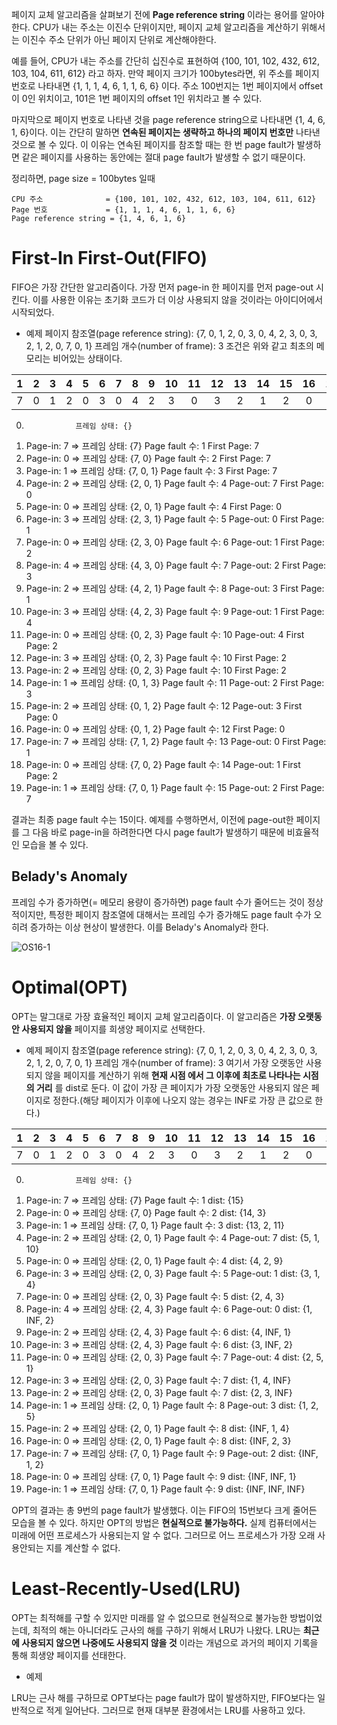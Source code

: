 페이지 교체 알고리즘을 살펴보기 전에 **Page reference string** 이라는 용어를 알아야 한다. CPU가 내는 주소는 이진수 단위이지만, 페이지 교체 알고리즘을 계산하기 위해서는 이진수 주소 단위가 아닌 페이지 단위로 계산해야한다.

예를 들어, CPU가 내는 주소를 간단히 십진수로 표현하여 {100, 101, 102, 432, 612, 103, 104, 611, 612} 라고 하자. 만약 페이지 크기가 100bytes라면, 위 주소를 페이지 번호로 나타내면 {1, 1, 1, 4, 6, 1, 1, 6, 6} 이다. 주소 100번지는 1번 페이지에서 offset이 0인 위치이고, 101은 1번 페이지의 offset 1인 위치라고 볼 수 있다.

마지막으로 페이지 번호로 나타낸 것을 page reference string으로 나타내면 {1, 4, 6, 1, 6}이다. 이는 간단히 말하면 **연속된 페이지는 생략하고 하나의 페이지 번호만** 나타낸 것으로 볼 수 있다. 이 이유는 연속된 페이지를 참조할 때는 한 번 page fault가 발생하면 같은 페이지를 사용하는 동안에는 절대 page fault가 발생할 수 없기 때문이다.

정리하면, page size = 100bytes 일때

```
CPU 주소              = {100, 101, 102, 432, 612, 103, 104, 611, 612}
Page 번호             = {1, 1, 1, 4, 6, 1, 1, 6, 6}
Page reference string = {1, 4, 6, 1, 6}
```

# First-In First-Out(FIFO)
FIFO은 가장 간단한 알고리즘이다. 가장 먼저 page-in 한 페이지를 먼저 page-out 시킨다. 이를 사용한 이유는 초기화 코드가 더 이상 사용되지 않을 것이라는 아이디어에서 시작되었다.

- 예제
페이지 참조열(page reference string): {7, 0, 1, 2, 0, 3, 0, 4, 2, 3, 0, 3, 2, 1, 2, 0, 7, 0, 1}
프레임 개수(number of frame): 3
조건은 위와 같고 최초의 메모리는 비어있는 상태이다.

| 1 | 2 | 3 | 4 | 5 | 6 | 7 | 8 | 9 | 10 | 11 | 12 | 13 | 14 | 15 | 16 | 17 | 18 | 19 |
|:-:|:-:|:-:|:-:|:-:|:-:|:-:|:-:|:-:|:--:|:--:|:--:|:--:|:--:|:--:|:--:|:--:|:--:|:--:|
| 7 | 0 | 1 | 2 | 0 | 3 | 0 | 4 | 2 | 3 | 0 | 3 | 2 | 1 | 2 | 0 | 7 | 0 | 1 |

0.                프레임 상태: {}
1.  Page-in: 7 => 프레임 상태: {7}        Page fault 수: 1                First Page: 7
2.  Page-in: 0 => 프레임 상태: {7, 0}     Page fault 수: 2                First Page: 7
3.  Page-in: 1 => 프레임 상태: {7, 0, 1}  Page fault 수: 3                First Page: 7
4.  Page-in: 2 => 프레임 상태: {2, 0, 1}  Page fault 수: 4   Page-out: 7  First Page: 0
5.  Page-in: 0 => 프레임 상태: {2, 0, 1}  Page fault 수: 4                First Page: 0  
6.  Page-in: 3 => 프레임 상태: {2, 3, 1}  Page fault 수: 5   Page-out: 0  First Page: 1
7.  Page-in: 0 => 프레임 상태: {2, 3, 0}  Page fault 수: 6   Page-out: 1  First Page: 2
8.  Page-in: 4 => 프레임 상태: {4, 3, 0}  Page fault 수: 7   Page-out: 2  First Page: 3
9.  Page-in: 2 => 프레임 상태: {4, 2, 1}  Page fault 수: 8   Page-out: 3  First Page: 1
10. Page-in: 3 => 프레임 상태: {4, 2, 3}  Page fault 수: 9   Page-out: 1  First Page: 4
11. Page-in: 0 => 프레임 상태: {0, 2, 3}  Page fault 수: 10  Page-out: 4  First Page: 2
12. Page-in: 3 => 프레임 상태: {0, 2, 3}  Page fault 수: 10               First Page: 2
13. Page-in: 2 => 프레임 상태: {0, 2, 3}  Page fault 수: 10               First Page: 2
14. Page-in: 1 => 프레임 상태: {0, 1, 3}  Page fault 수: 11  Page-out: 2  First Page: 3
15. Page-in: 2 => 프레임 상태: {0, 1, 2}  Page fault 수: 12  Page-out: 3  First Page: 0
16. Page-in: 0 => 프레임 상태: {0, 1, 2}  Page fault 수: 12               First Page: 0
17. Page-in: 7 => 프레임 상태: {7, 1, 2}  Page fault 수: 13  Page-out: 0  First Page: 1
18. Page-in: 0 => 프레임 상태: {7, 0, 2}  Page fault 수: 14  Page-out: 1  First Page: 2
19. Page-in: 1 => 프레임 상태: {7, 0, 1}  Page fault 수: 15  Page-out: 2  First Page: 7

결과는 최종 page fault 수는 15이다. 예제를 수행하면서, 이전에 page-out한 페이지를 그 다음 바로 page-in을 하려한다면 다시 page fault가 발생하기 때문에 비효율적인 모습을 볼 수 있다.

## Belady's Anomaly
프레임 수가 증가하면(= 메모리 용량이 증가하면) page fault 수가 줄어드는 것이 정상적이지만, 특정한 페이지 참조열에 대해서는 프레임 수가 증가해도 page fault 수가 오히려 증가하는 이상 현상이 발생한다. 이를 Belady's Anomaly라 한다.

![OS16-1](https://user-images.githubusercontent.com/34755287/57186860-70e26580-6f21-11e9-8633-6012ad59eb3d.png)

# Optimal(OPT)
OPT는 말그대로 가장 효율적인 페이지 교체 알고리즘이다. 이 알고리즘은 **가장 오랫동안 사용되지 않을** 페이지를 희생양 페이지로 선택한다.

- 예제
페이지 참조열(page reference string): {7, 0, 1, 2, 0, 3, 0, 4, 2, 3, 0, 3, 2, 1, 2, 0, 7, 0, 1}
프레임 개수(number of frame): 3
여기서 가장 오랫동안 사용되지 않을 페이지를 계산하기 위해 **현재 시점 에서 그 이후에 최초로 나타나는 시점의 거리** 를 dist로 둔다. 이 값이 가장 큰 페이지가 가장 오랫동안 사용되지 않은 페이지로 정한다.(해당 페이지가 이후에 나오지 않는 경우는 INF로 가장 큰 값으로 한다.)

| 1 | 2 | 3 | 4 | 5 | 6 | 7 | 8 | 9 | 10 | 11 | 12 | 13 | 14 | 15 | 16 | 17 | 18 | 19 |
|:-:|:-:|:-:|:-:|:-:|:-:|:-:|:-:|:-:|:--:|:--:|:--:|:--:|:--:|:--:|:--:|:--:|:--:|:--:|
| 7 | 0 | 1 | 2 | 0 | 3 | 0 | 4 | 2 | 3 | 0 | 3 | 2 | 1 | 2 | 0 | 7 | 0 | 1 |

0.                프레임 상태: {}
1.  Page-in: 7 => 프레임 상태: {7}        Page fault 수: 1                dist: {15}
2.  Page-in: 0 => 프레임 상태: {7, 0}     Page fault 수: 2                dist: {14, 3}
3.  Page-in: 1 => 프레임 상태: {7, 0, 1}  Page fault 수: 3                dist: {13, 2, 11}
4.  Page-in: 2 => 프레임 상태: {2, 0, 1}  Page fault 수: 4   Page-out: 7  dist: {5, 1, 10}
5.  Page-in: 0 => 프레임 상태: {2, 0, 1}  Page fault 수: 4                dist: {4, 2, 9}
6.  Page-in: 3 => 프레임 상태: {2, 0, 3}  Page fault 수: 5   Page-out: 1  dist: {3, 1, 4}
7.  Page-in: 0 => 프레임 상태: {2, 0, 3}  Page fault 수: 5                dist: {2, 4, 3}
8.  Page-in: 4 => 프레임 상태: {2, 4, 3}  Page fault 수: 6   Page-out: 0  dist: {1, INF, 2}
9.  Page-in: 2 => 프레임 상태: {2, 4, 3}  Page fault 수: 6                dist: {4, INF, 1}
10. Page-in: 3 => 프레임 상태: {2, 4, 3}  Page fault 수: 6                dist: {3, INF, 2}
11. Page-in: 0 => 프레임 상태: {2, 0, 3}  Page fault 수: 7   Page-out: 4  dist: {2, 5, 1}
12. Page-in: 3 => 프레임 상태: {2, 0, 3}  Page fault 수: 7                dist: {1, 4, INF}
13. Page-in: 2 => 프레임 상태: {2, 0, 3}  Page fault 수: 7                dist: {2, 3, INF}
14. Page-in: 1 => 프레임 상태: {2, 0, 1}  Page fault 수: 8   Page-out: 3  dist: {1, 2, 5}
15. Page-in: 2 => 프레임 상태: {2, 0, 1}  Page fault 수: 8                dist: {INF, 1, 4}
16. Page-in: 0 => 프레임 상태: {2, 0, 1}  Page fault 수: 8                dist: {INF, 2, 3}
17. Page-in: 7 => 프레임 상태: {7, 0, 1}  Page fault 수: 9   Page-out: 2  dist: {INF, 1, 2}
18. Page-in: 0 => 프레임 상태: {7, 0, 1}  Page fault 수: 9                dist: {INF, INF, 1}
19. Page-in: 1 => 프레임 상태: {7, 0, 1}  Page fault 수: 9                dist: {INF, INF, INF}

OPT의 결과는 총 9번의 page fault가 발생했다. 이는 FIFO의 15번보다 크게 줄어든 모습을 볼 수 있다. 하지만 OPT의 방법은 **현실적으로 불가능하다.** 실제 컴퓨터에서는 미래에 어떤 프로세스가 사용되는지 알 수 없다. 그러므로 어느 프로세스가 가장 오래 사용안되는 지를 계산할 수 없다.

# Least-Recently-Used(LRU)
OPT는 최적해를 구할 수 있지만 미래를 알 수 없으므로 현실적으로 불가능한 방법이었는데, 최적의 해는 아니더라도 근사의 해를 구하기 위해서 LRU가 나왔다. LRU는 **최근에 사용되지 않으면 나중에도 사용되지 않을 것** 이라는 개념으로 과거의 페이지 기록을 통해 희생양 페이지를 선태한다.

- 예제

LRU는 근사 해를 구하므로 OPT보다는 page fault가 많이 발생하지만, FIFO보다는 일반적으로 적게 일어난다. 그러므로 현재 대부분 환경에서는 LRU를 사용하고 있다.
